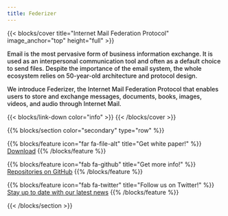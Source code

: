 ```yaml
---
title: Federizer
---
```


{{< blocks/cover title="Internet Mail Federation Protocol" image_anchor="top" height="full" >}}
<!-- <a class="btn btn-lg btn-primary me-3 mb-4" href="/docs/">
  Learn More <i class="fas fa-arrow-alt-circle-right ms-2"></i>
</a> -->
<!-- <a class="btn btn-lg btn-secondary me-3 mb-4" href="https://github.com/google/docsy-example">
  Download <i class="fab fa-github ms-2 "></i>
</a> -->
<!-- <p class="lead mt-5">Porridge temperature assessment &mdash; in the cloud!</p> -->
<p class="lead mt-5 text-center" style="font-weight: 500">
  Email is the most pervasive form of business information exchange. It is used as an interpersonal
  communication tool and often as a default choice to send files. Despite the importance of
  the email system, the whole ecosystem relies on 50-year-old architecture and protocol design.
</p>
<p class="lead mt-5 text-center" style="font-weight: 500">
  We introduce Federizer, the Internet Mail Federation Protocol that enables users to store and exchange messages, documents, books, images, videos, and audio through Internet Mail.
</p>
{{< blocks/link-down color="info" >}}
{{< /blocks/cover >}}

{{% blocks/section color="secondary" type="row" %}}

{{% blocks/feature icon="far fa-file-alt" title="Get white paper!" %}}
<a href="https://github.com/cargomail-org/cargomail/raw/main/whitepaper/Cargomail.pdf">Download</a>
{{% /blocks/feature %}}

{{% blocks/feature icon="fab fa-github" title="Get more info!" %}}
<a href="https://github.com/federizer">Repositories on GitHub</a>
{{% /blocks/feature %}}

{{% blocks/feature icon="fab fa-twitter" title="Follow us on Twitter!" %}}
<a href="https://twitter.com/federizer">Stay up to date with our latest news</a>
{{% /blocks/feature %}}

{{< /blocks/section >}}


<!-- {{% blocks/lead color="primary" %}}
Federizer provides a single web UI providing visibility into porridge
temperature, chair size, and bed softness metrics! You can even find out who's
been eating **your** porridge.

(Sadly, Federizer isn't a real project, but you can use this site as an example
to create your own real websites with [Docsy](https://docsy.dev))
{{% /blocks/lead %}}


{{% blocks/section color="dark" type="row" %}}
{{% blocks/feature icon="fa-lightbulb" title="New chair metrics!" %}}
The Federizer UI now shows chair size metrics by default.

Please follow this space for updates!
{{% /blocks/feature %}}


{{% blocks/feature icon="fab fa-github" title="Contributions welcome!" url="https://github.com/google/docsy-example" %}}
We do a [Pull Request](https://github.com/google/docsy-example/pulls) contributions workflow on **GitHub**. New users are always welcome!
{{% /blocks/feature %}}


{{% blocks/feature icon="fab fa-twitter" title="Follow us on Twitter!" url="https://twitter.com/docsydocs" %}}
For announcement of latest features etc.
{{% /blocks/feature %}}


{{% /blocks/section %}}


{{% blocks/section %}}
This is the second section
{.h1 .text-center}
{{% /blocks/section %}}


{{% blocks/section type="row" %}}

{{% blocks/feature icon="fab fa-app-store-ios" title="Download **from AppStore**" %}}
Get the Federizer app!
{{% /blocks/feature %}}

{{% blocks/feature icon="fab fa-github" title="Contributions welcome!"
    url="https://github.com/google/docsy-example" %}}
We do a [Pull Request](https://github.com/google/docsy-example/pulls)
contributions workflow on **GitHub**. New users are always welcome!
{{% /blocks/feature %}}

{{% blocks/feature icon="fab fa-twitter" title="Follow us on Twitter!"
    url="https://twitter.com/GoHugoIO" %}}
For announcement of latest features etc.
{{% /blocks/feature %}}

{{% /blocks/section %}}


{{% blocks/section %}}
This is the another section
{.h1 .text-center}
{{% /blocks/section %}} -->